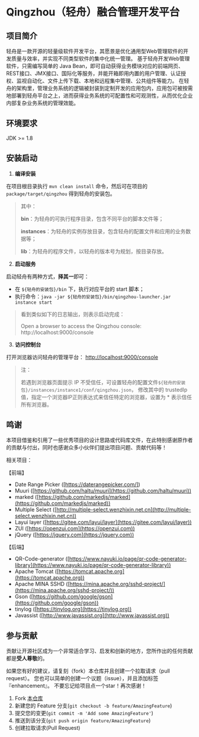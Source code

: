 # Qingzhou（轻舟）融合管理开发平台

## 项目简介

轻舟是一款开源的轻量级软件开发平台，其愿景是优化通用型Web管理软件的开发质量与效率，并实现不同类型软件的集中化统一管理。
基于轻舟开发Web管理软件，只需编写简单的 Java
Bean，即可自动获得业务模块对应的前端网页、REST接口、JMX接口、国际化等服务，并能开箱即用内置的用户管理、认证授权、监视自动化、文件上传下载、本地和远程集中管理、公共组件等能力。
在轻舟的架构里，管理业务系统的逻辑被封装到定制开发的应用包内，应用包可被按需地部署到轻舟平台之上，进而获得业务系统的可配置性和可观测性，从而优化企业内部复杂业务系统的管理效能。

## 环境要求

JDK >= 1.8

## 安装启动

1. **编译安装**

在项目根目录执行 `mvn clean install` 命令，然后可在项目的 `package/target/qingzhou` 得到轻舟的安装包。
> 其中：
>
> **bin**：为轻舟的可执行程序目录，包含不同平台的脚本文件等；
>
> **instances**：为轻舟的实例存放目录，包含轻舟的配置文件和应用的业务数据等；
>
> **lib**：为轻舟的程序文件，以轻舟的版本号为规划，按目录存放。

2. **启动服务**

启动轻舟有两种方式，**择其一**即可：

- 在 `${轻舟的安装包}/bin` 下，执行对应平台的 start 脚本；
- 执行命令：`java -jar ${轻舟的安装包}/bin/qingzhou-launcher.jar instance start`

> 看到类似如下的日志输出，则表示启动完成：
>
> Open a browser to access the Qingzhou console: http://localhost:9000/console

3. **访问控制台**

打开浏览器访问轻舟的管理平台：
[http://localhost:9000/console](http://localhost:9000/console)

> 注：
>
> 若遇到浏览器页面提示 IP 不受信任，可设置轻舟的配置文件`${轻舟的安装包}/instances/instance1/conf/qingzhou.json`，
> 修改其中的 trustedIp 值，指定一个浏览器IP正则表达式来信任特定的浏览器，设置为 * 表示信任所有浏览器。

## 鸣谢

本项目借鉴和引用了一些优秀项目的设计思路或代码库文件，在此特别感谢原作者的贡献与付出，同时也感谢众多小伙伴们提出项目问题、贡献代码等！

相关项目：

【前端】

+ Date Range Picker ([https://daterangepicker.com/])
+ Muuri ([https://github.com/haltu/muuri](https://github.com/haltu/muuri))
+ marked ([https://github.com/markedjs/marked](https://github.com/markedjs/marked))
+ Multiple Select ([http://multiple-select.wenzhixin.net.cn](http://multiple-select.wenzhixin.net.cn))
+ Layui layer ([https://gitee.com/layui/layer](https://gitee.com/layui/layer))
+ ZUI ([https://openzui.com](https://openzui.com))
+ jQuery ([https://jquery.com](https://jquery.com))

【后端】

+ QR-Code-generator ([https://www.nayuki.io/page/qr-code-generator-library](https://www.nayuki.io/page/qr-code-generator-library))
+ Apache Tomcat ([https://tomcat.apache.org](https://tomcat.apache.org))
+ Apache MINA SSHD ([https://mina.apache.org/sshd-project/](https://mina.apache.org/sshd-project/))
+ Gson ([https://github.com/google/gson](https://github.com/google/gson))
+ tinylog ([https://tinylog.org](https://tinylog.org))
+ Javassist ([http://www.javassist.org](http://www.javassist.org))

## 参与贡献

贡献让开源社区成为一个非常适合学习、启发和创新的地方，您所作出的任何贡献都是**受人尊敬**的。

如果您有好的建议，请复刻（fork）本仓库并且创建一个拉取请求（pull request）。
您也可以简单的创建一个议题（issue），并且添加标签『enhancement』。 不要忘记给项目点一个star！再次感谢！

1. Fork [本仓库](https://gitee.com/openeuler/qingzhou)
2. 新建您的 Feature 分支(`git checkout -b feature/AmazingFeature`)
3. 提交您的变更(`git commit -m 'Add some AmazingFeature'`)
4. 推送到该分支(`git push origin feature/AmazingFeature`)
5. 创建拉取请求(Pull Request)
